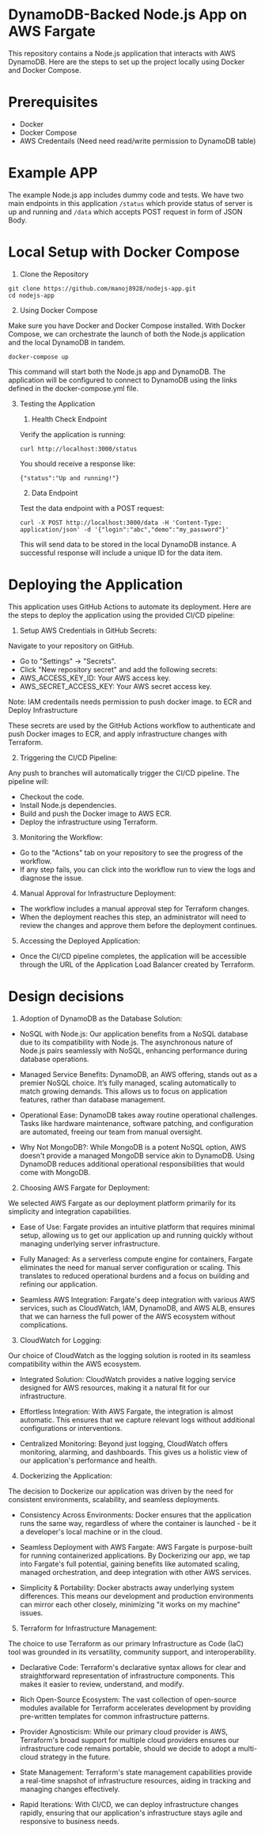 # DynamoDB-Backed Node.js App on AWS Fargate
This repository contains a Node.js application that interacts with AWS DynamoDB. Here are the steps to set up the project locally using Docker and Docker Compose.

# Prerequisites
- Docker
- Docker Compose
- AWS Credentails (Need need read/write permission to DynamoDB table)

# Example APP
The example Node.js app includes dummy code and tests. We have two main endpoints in this application `/status` which provide status of server is up and running and `/data` which accepts POST request in form of JSON Body.

# Local Setup with Docker Compose

1. Clone the Repository

```shell
git clone https://github.com/manoj8928/nodejs-app.git
cd nodejs-app
```
2. Using Docker Compose

Make sure you have Docker and Docker Compose installed. With Docker Compose, we can orchestrate the launch of both the Node.js application and the local DynamoDB in tandem.

```shell
docker-compose up
```
This command will start both the Node.js app and DynamoDB. The application will be configured to connect to DynamoDB using the links defined in the docker-compose.yml file.

3. Testing the Application

    1. Health Check Endpoint

     Verify the application is running:   

    ```shell
    curl http://localhost:3000/status
    ```
    You should receive a response like:

    ```shell
    {"status":"Up and running!"}
    ```
    2. Data Endpoint

    Test the data endpoint with a POST request:

    ```shell
    curl -X POST http://localhost:3000/data -H 'Content-Type: application/json' -d '{"login":"abc","demo":"my_password"}'
    ```
    This will send data to be stored in the local DynamoDB instance. A successful response will include a unique ID for the data item.

# Deploying the Application

This application uses GitHub Actions to automate its deployment. Here are the steps to deploy the application using the provided CI/CD pipeline:

1. Setup AWS Credentials in GitHub Secrets:

Navigate to your repository on GitHub.
-  Go to "Settings" -> "Secrets".
-  Click "New repository secret" and add the following secrets:
-  AWS_ACCESS_KEY_ID: Your AWS access key.
-  AWS_SECRET_ACCESS_KEY: Your AWS secret access key.

Note: IAM credentails needs permission to push docker image. to ECR and Deploy Infrastructure
 
These secrets are used by the GitHub Actions workflow to authenticate and push Docker images to ECR, and apply infrastructure changes with Terraform.

2. Triggering the CI/CD Pipeline:

Any push to branches will automatically trigger the CI/CD pipeline.
The pipeline will:
-  Checkout the code.
-  Install Node.js dependencies.
-  Build and push the Docker image to AWS ECR.
-  Deploy the infrastructure using Terraform.

3. Monitoring the Workflow:
 
-  Go to the "Actions" tab on your repository to see the progress of the workflow.
-  If any step fails, you can click into the workflow run to view the logs and diagnose the issue.

4. Manual Approval for Infrastructure Deployment:

-  The workflow includes a manual approval step for Terraform changes.
-  When the deployment reaches this step, an administrator will need to review the changes and approve them before the deployment continues.

5. Accessing the Deployed Application:

-  Once the CI/CD pipeline completes, the application will be accessible through the URL of the Application Load Balancer created by Terraform.

# Design decisions

1. Adoption of DynamoDB as the Database Solution:

- NoSQL with Node.js: Our application benefits from a NoSQL database due to its compatibility with Node.js. The asynchronous nature of Node.js pairs seamlessly with NoSQL, enhancing performance during database operations.

- Managed Service Benefits: DynamoDB, an AWS offering, stands out as a premier NoSQL choice. It’s fully managed, scaling automatically to match growing demands. This allows us to focus on application features, rather than database management.

- Operational Ease: DynamoDB takes away routine operational challenges. Tasks like hardware maintenance, software patching, and configuration are automated, freeing our team from manual oversight.

- Why Not MongoDB?: While MongoDB is a potent NoSQL option, AWS doesn't provide a managed MongoDB service akin to DynamoDB. Using DynamoDB reduces additional operational responsibilities that would come with MongoDB.

2. Choosing AWS Fargate for Deployment:

We selected AWS Fargate as our deployment platform primarily for its simplicity and integration capabilities.

- Ease of Use: Fargate provides an intuitive platform that requires minimal setup, allowing us to get our application up and running quickly without managing underlying server infrastructure.

- Fully Managed: As a serverless compute engine for containers, Fargate eliminates the need for manual server configuration or scaling. This translates to reduced operational burdens and a focus on building and refining our application.

- Seamless AWS Integration: Fargate's deep integration with various AWS services, such as CloudWatch, IAM, DynamoDB, and AWS ALB, ensures that we can harness the full power of the AWS ecosystem without complications.

3. CloudWatch for Logging:

Our choice of CloudWatch as the logging solution is rooted in its seamless compatibility within the AWS ecosystem.

- Integrated Solution: CloudWatch provides a native logging service designed for AWS resources, making it a natural fit for our infrastructure.

- Effortless Integration: With AWS Fargate, the integration is almost automatic. This ensures that we capture relevant logs without additional configurations or interventions.

- Centralized Monitoring: Beyond just logging, CloudWatch offers monitoring, alarming, and dashboards. This gives us a holistic view of our application's performance and health.

4. Dockerizing the Application:

The decision to Dockerize our application was driven by the need for consistent environments, scalability, and seamless deployments.

- Consistency Across Environments: Docker ensures that the application runs the same way, regardless of where the container is launched - be it a developer's local machine or in the cloud.

- Seamless Deployment with AWS Fargate: AWS Fargate is purpose-built for running containerized applications. By Dockerizing our app, we tap into Fargate's full potential, gaining benefits like automated scaling, managed orchestration, and deep integration with other AWS services.

- Simplicity & Portability: Docker abstracts away underlying system differences. This means our development and production environments can mirror each other closely, minimizing "it works on my machine" issues.

5. Terraform for Infrastructure Management:

The choice to use Terraform as our primary Infrastructure as Code (IaC) tool was grounded in its versatility, community support, and interoperability.

- Declarative Code: Terraform's declarative syntax allows for clear and straightforward representation of infrastructure components. This makes it easier to review, understand, and modify.

- Rich Open-Source Ecosystem: The vast collection of open-source modules available for Terraform accelerates development by providing pre-written templates for common infrastructure patterns.

- Provider Agnosticism: While our primary cloud provider is AWS, Terraform's broad support for multiple cloud providers ensures our infrastructure code remains portable, should we decide to adopt a multi-cloud strategy in the future.

- State Management: Terraform's state management capabilities provide a real-time snapshot of infrastructure resources, aiding in tracking and managing changes effectively.

- Rapid Iterations: With CI/CD, we can deploy infrastructure changes rapidly, ensuring that our application's infrastructure stays agile and responsive to business needs.
